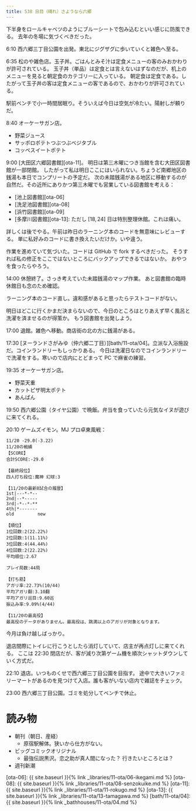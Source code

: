 ```yaml
---
title: 538 日目（晴れ）さようなら六郷
---
```


下半身をロールキャベツのようにブルーシートで包み込むといい感じに防風できる。
去年の冬場に気づくべきだった。

6:10 西六郷三丁目公園を出発。東北にジグザグに歩いていくと雑色へ至る。

6:35 松のや雑色店。玉子丼。ごはんとみそ汁は定食メニューの客のみおかわりが許可されている。
玉子丼（単品）は定食とは言えないはずなのだが、机上のメニューを見ると朝定食のカテゴリーに入っている。
朝定食は定食である。したがって玉子丼の客は定食メニューの客であるので、おかわりが許可されている。

駅前ベンチで小一時間居眠り。そういえば今日は空気が冷たい。陽射しが頼りだ。

8:40 オーケーサガン店。

* 野菜ジュース
* サッポロポテトつぶつぶベジタブル
* コッペスイートポテト

9:00 [大田区六郷図書館][ota-11]。
明日は第三木曜につき当館を含む大田区図書館が一部閉館。
したがって私は明日ここにはいられない。ちょうど南郷地区の銭湯も本日でコンプリートの予定だ。
次の未踏銭湯がある地区に移動するのが自然だ。その近所にありかつ第三木曜でも営業している図書館を考える：

* [池上図書館][ota-06]
* [洗足池図書館][ota-08]
* [浜竹図書館][ota-09]
* [多摩川図書館][ota-13]: ただし ${[18, 24]}$ 日は特別整理休館。これは痛い。

詳しくは後でやる。午前は昨日のラーニング本のコードを無意味にレビューする。
単に私好みのコードに書き換えたいだけか。いや違う。

作業を進めていて気づいた。コードは GitHub で fork するべきだった。
そうすれば私の修正をここではないところにバックアップできるではないか。
おやつを食ったらやろう。

14:00 休憩終了。さっき考えていた未踏銭湯のマップ作業。
あと図書館の臨時休館日も念のため確認。

ラーニング本のコード直し。違和感があると思ったらテストコードがない。

明日はどこに行くかまだ決まらないので、今日のところはとりあえず早く風呂と洗濯を済ませるのが得策か。
もう図書館を出発しよう。

17:00 退館。雑色へ移動。商店街の北の方に銭湯がある。

17:30 [ヌーランドさがみゆ（仲六郷二丁目）][bath/11-ota/04]。立派な入浴施設だ。コインランドリーもしっかりある。
今日は洗濯日なのでコインランドリーで洗濯をする。寒いので店内にとどまって PC で麻雀の練習。

19:35 オーケーサガン店。

* 野菜天重
* カットピザ明太ポテト
* あんぱん

19:50 西六郷公園（タイヤ公園）で晩飯。弁当を食っていたら元気なイヌが遊びに来てくれる。

20:10 ゲームズイモン。MJ プロ卓東風戦：

```text
11/20 -29.0(-3.22)
11/20の戦績
【SCORE】
合計SCORE:-29.0

【最終段位】
四人打ち段位:魔神 幻球:3

【11/20の最新8試合の履歴】
1st|---*-*--
2nd|--*-----
3rd|-*--*-**
4th|*-------
old         new

【順位】
1位回数:2(22.22%)
2位回数:1(11.11%)
3位回数:4(44.44%)
4位回数:2(22.22%)
平均順位:2.67

プレイ局数:44局

【打ち筋】
アガリ率:22.73%(10/44)
平均アガリ翻:3.10翻
平均アガリ巡目:9.60巡
振込み率:9.09%(4/44)

【11/20の最高役】
最高役のデータがありません。最高役は、跳満以上のアガリが対象となります。
```

今月は負け越しばっかり。

退店間際にトイレに行こうとしたら消灯していて、店主が再点灯しに来てくれる。
ここは 22:30 閉店だが、客が減り次第ゲーム機を順次シャットダウンしていく方式だ。

22:10 退店。いつものくせで西六郷三丁目公園を目指す。
途中で大きいファミリーマートがあるのを見つけて入店。誰も客がいない店内で雑誌をチェック。

23:00 西六郷三丁目公園。ゴミを処分してベンチで休止。

# 読み物

* 朝刊（朝日、産経）
  * 原宿駅解体。狭いから仕方がない。
* ビッグコミックオリジナル
  * 最強伝説黒沢。恋之助が真人間になった？ 行きたいところとは？
* 週刊新潮

[ota-06]: {{ site.baseurl }}{% link _libraries/11-ota/06-ikegami.md %}
[ota-08]: {{ site.baseurl }}{% link _libraries/11-ota/08-senzokuike.md %}
[ota-11]: {{ site.baseurl }}{% link _libraries/11-ota/11-rokugo.md %}
[ota-13]: {{ site.baseurl }}{% link _libraries/11-ota/13-tamagawa.md %}
[bath/11-ota/04]: {{ site.baseurl }}{% link _bathhouses/11-ota/04.md %}
